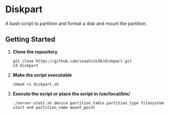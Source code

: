 # Diskpart
A bash script to partition and format a disk and mount the partition.

## Getting Started
1. **Clone the repository**
    ```
    git clone https://github.com/ssaatvik30/diskpart.git
    cd diskpart
    ```

2. **Make the script executable**
    ```
    chmod +x diskpart.sh
    ```
3. **Execute the script or place the script in /usr/local/bin/**
    ```
    ./server-stats.sh device partition_table partition_type filesystem start end partition_name mount_point 
    ```

